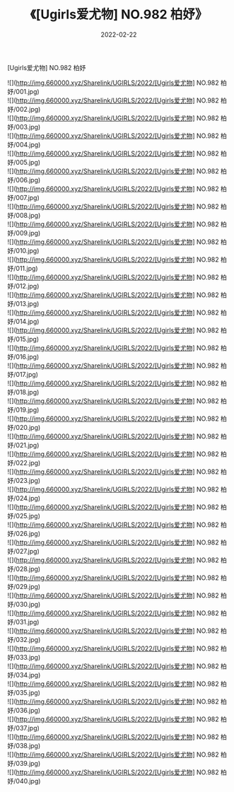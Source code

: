 ﻿---
layout: post
title:  《[Ugirls爱尤物] NO.982 柏妤》
date:   2022-02-22
img: http://img.660000.xyz/Sharelink/UGIRLS/2022/[Ugirls爱尤物] NO.982 柏妤/000.jpg
categories: [美女, 清纯, 唯美]
---

[Ugirls爱尤物] NO.982 柏妤

 ![](http://img.660000.xyz/Sharelink/UGIRLS/2022/[Ugirls爱尤物] NO.982 柏妤/001.jpg) <br>![](http://img.660000.xyz/Sharelink/UGIRLS/2022/[Ugirls爱尤物] NO.982 柏妤/002.jpg) <br>![](http://img.660000.xyz/Sharelink/UGIRLS/2022/[Ugirls爱尤物] NO.982 柏妤/003.jpg) <br>![](http://img.660000.xyz/Sharelink/UGIRLS/2022/[Ugirls爱尤物] NO.982 柏妤/004.jpg) <br>![](http://img.660000.xyz/Sharelink/UGIRLS/2022/[Ugirls爱尤物] NO.982 柏妤/005.jpg) <br>![](http://img.660000.xyz/Sharelink/UGIRLS/2022/[Ugirls爱尤物] NO.982 柏妤/006.jpg) <br>![](http://img.660000.xyz/Sharelink/UGIRLS/2022/[Ugirls爱尤物] NO.982 柏妤/007.jpg) <br>![](http://img.660000.xyz/Sharelink/UGIRLS/2022/[Ugirls爱尤物] NO.982 柏妤/008.jpg) <br>![](http://img.660000.xyz/Sharelink/UGIRLS/2022/[Ugirls爱尤物] NO.982 柏妤/009.jpg) <br>![](http://img.660000.xyz/Sharelink/UGIRLS/2022/[Ugirls爱尤物] NO.982 柏妤/010.jpg) <br>![](http://img.660000.xyz/Sharelink/UGIRLS/2022/[Ugirls爱尤物] NO.982 柏妤/011.jpg) <br>![](http://img.660000.xyz/Sharelink/UGIRLS/2022/[Ugirls爱尤物] NO.982 柏妤/012.jpg) <br>![](http://img.660000.xyz/Sharelink/UGIRLS/2022/[Ugirls爱尤物] NO.982 柏妤/013.jpg) <br>![](http://img.660000.xyz/Sharelink/UGIRLS/2022/[Ugirls爱尤物] NO.982 柏妤/014.jpg) <br>![](http://img.660000.xyz/Sharelink/UGIRLS/2022/[Ugirls爱尤物] NO.982 柏妤/015.jpg) <br>![](http://img.660000.xyz/Sharelink/UGIRLS/2022/[Ugirls爱尤物] NO.982 柏妤/016.jpg) <br>![](http://img.660000.xyz/Sharelink/UGIRLS/2022/[Ugirls爱尤物] NO.982 柏妤/017.jpg) <br>![](http://img.660000.xyz/Sharelink/UGIRLS/2022/[Ugirls爱尤物] NO.982 柏妤/018.jpg) <br>![](http://img.660000.xyz/Sharelink/UGIRLS/2022/[Ugirls爱尤物] NO.982 柏妤/019.jpg) <br>![](http://img.660000.xyz/Sharelink/UGIRLS/2022/[Ugirls爱尤物] NO.982 柏妤/020.jpg) <br>![](http://img.660000.xyz/Sharelink/UGIRLS/2022/[Ugirls爱尤物] NO.982 柏妤/021.jpg) <br>![](http://img.660000.xyz/Sharelink/UGIRLS/2022/[Ugirls爱尤物] NO.982 柏妤/022.jpg) <br>![](http://img.660000.xyz/Sharelink/UGIRLS/2022/[Ugirls爱尤物] NO.982 柏妤/023.jpg) <br>![](http://img.660000.xyz/Sharelink/UGIRLS/2022/[Ugirls爱尤物] NO.982 柏妤/024.jpg) <br>![](http://img.660000.xyz/Sharelink/UGIRLS/2022/[Ugirls爱尤物] NO.982 柏妤/025.jpg) <br>![](http://img.660000.xyz/Sharelink/UGIRLS/2022/[Ugirls爱尤物] NO.982 柏妤/026.jpg) <br>![](http://img.660000.xyz/Sharelink/UGIRLS/2022/[Ugirls爱尤物] NO.982 柏妤/027.jpg) <br>![](http://img.660000.xyz/Sharelink/UGIRLS/2022/[Ugirls爱尤物] NO.982 柏妤/028.jpg) <br>![](http://img.660000.xyz/Sharelink/UGIRLS/2022/[Ugirls爱尤物] NO.982 柏妤/029.jpg) <br>![](http://img.660000.xyz/Sharelink/UGIRLS/2022/[Ugirls爱尤物] NO.982 柏妤/030.jpg) <br>![](http://img.660000.xyz/Sharelink/UGIRLS/2022/[Ugirls爱尤物] NO.982 柏妤/031.jpg) <br>![](http://img.660000.xyz/Sharelink/UGIRLS/2022/[Ugirls爱尤物] NO.982 柏妤/032.jpg) <br>![](http://img.660000.xyz/Sharelink/UGIRLS/2022/[Ugirls爱尤物] NO.982 柏妤/033.jpg) <br>![](http://img.660000.xyz/Sharelink/UGIRLS/2022/[Ugirls爱尤物] NO.982 柏妤/034.jpg) <br>![](http://img.660000.xyz/Sharelink/UGIRLS/2022/[Ugirls爱尤物] NO.982 柏妤/035.jpg) <br>![](http://img.660000.xyz/Sharelink/UGIRLS/2022/[Ugirls爱尤物] NO.982 柏妤/036.jpg) <br>![](http://img.660000.xyz/Sharelink/UGIRLS/2022/[Ugirls爱尤物] NO.982 柏妤/037.jpg) <br>![](http://img.660000.xyz/Sharelink/UGIRLS/2022/[Ugirls爱尤物] NO.982 柏妤/038.jpg) <br>![](http://img.660000.xyz/Sharelink/UGIRLS/2022/[Ugirls爱尤物] NO.982 柏妤/039.jpg) <br>![](http://img.660000.xyz/Sharelink/UGIRLS/2022/[Ugirls爱尤物] NO.982 柏妤/040.jpg) <br>
